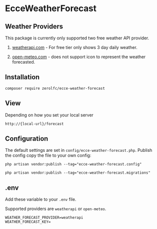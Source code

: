 # EcceWeatherForecast

## Weather Providers

This package is currently only supported two free weather API provider.

1. [weatherapi.com](https://www.weatherapi.com/) - For free tier only shows 3 day daily weather.

2. [open-meteo.com](https://open-meteo.com/) - does not support icon to represent the weather forecasted.

## Installation

```
composer require zerolfc/ecce-weather-forecast
```

## View

Depending on how you set your local server

```
http://{local-url}/forecast
```

## Configuration

The default settings are set in `config/ecce-weather-forecast.php`. Publish the config copy the file to your own config:

```
php artisan vendor:publish --tag="ecce-weather-forecast.config"

php artisan vendor:publish --tag="ecce-weather-forecast.migrations"
```


## .env

Add these variable to your `.env` file.

Supported providers are `weatherapi` or `open-meteo`.

```
WEATHER_FORECAST_PROVIDER=weatherapi
WEATHER_FORECAST_KEY=

```
